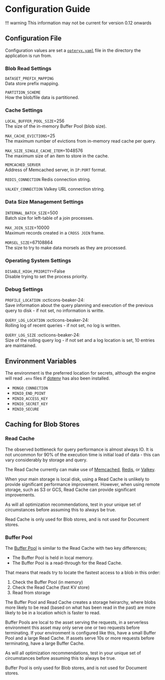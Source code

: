 # Configuration Guide

!!! warning
    This information may not be current for version 0.12 onwards

## Configuration File

Configuration values are set a [`opteryx.yaml`](opteryx.yaml) file in the directory the application is run from.

### Blob Read Settings

`DATASET_PREFIX_MAPPING`  
Data store prefix mapping.

`PARTITION_SCHEME`  
How the blob/file data is partitioned.

### Cache Settings

`LOCAL_BUFFER_POOL_SIZE`=256  
The size of the in-memory Buffer Pool (blob size).

`MAX_CACHE_EVICTIONS`=25  
The maximum number of evictions from in-memory read cache per query.

`MAX_SIZE_SINGLE_CACHE_ITEM`=1048576  
The maximum size of an item to store in the cache.

`MEMCACHED_SERVER`  
Address of Memcached server, in `IP:PORT` format.

`REDIS_CONNECTION`
Redis connection string.

`VALKEY_CONNECTION`
Valkey URL connection string.

### Data Size Management Settings

`INTERNAL_BATCH_SIZE`=500  
Batch size for left-table of a join processes.

`MAX_JOIN_SIZE`=10000  
Maximum records created in a `CROSS JOIN` frame.

`MORSEL_SIZE`=67108864  
The size to try to make data morsels as they are processed.

### Operating System Settings

`DISABLE_HIGH_PRIORITY`=False  
Disable trying to set the process priority.

### Debug Settings

`PROFILE_LOCATION` :octicons-beaker-24:   
Save information about the query planning and execution of the previous query to disk - if not set, no information is writte.

`QUERY_LOG_LOCATION` :octicons-beaker-24:   
Rolling log of recent queries - if not set, no log is written.

`QUERY_LOG_SIZE` :octicons-beaker-24:   
Size of the rolling query log - if not set and a log location is set, 10 entries are maintained.

## Environment Variables

The environment is the preferred location for secrets, although the engine will read `.env` files if [dotenv](https://pypi.org/project/python-dotenv/) has also been installed.

- `MONGO_CONNECTION`
- `MINIO_END_POINT`
- `MINIO_ACCESS_KEY`
- `MINIO_SECRET_KEY`
- `MINIO_SECURE`

## Caching for Blob Stores

### Read Cache

The observed bottleneck for query performance is almost always IO. It is not uncommon for 90% of the execution time is initial load of data - this can vary considerably by storage and query.

The Read Cache currently can make use of [Memcached](https://memcached.org/), [Redis](https://redis.io/), or [Valkey](https://valkey.io/).

When your main storage is local disk, using a Read Cache is unlikely to provide significant performance improvement. However, when using remote storage, such as S3 or GCS, Read Cache can provide significant improvements. 

As will all optimization recommendations, test in your unique set of circumstances before assuming this to always be true.

Read Cache is only used for Blob stores, and is not used for Document stores.

### Buffer Pool

The [Buffer Pool](https://www.ibm.com/docs/en/db2/11.5?topic=databases-buffer-pools) is similar to the Read Cache with two key differences; 

- The Buffer Pool is held in local memory.
- The Buffer Pool is a read-through for the Read Cache.

That means that reads try to locate the fastest access to a blob in this order:

1) Check the Buffer Pool (in memory)   
1) Check the Read Cache (fast KV store)   
1) Read from storage   

The Buffer Pool and Read Cache creates a storage heirarchy, where blobs more likely to be read (based on what has been read in the past) are more likely to be in a location which is faster to read.

Buffer Pools are local to the asset serving the requests, in a serverless environment this asset may only serve one or two requests before terminating. If your environment is configured like this, have a small Buffer Pool and a large Read Cache. If assets serve 10s or more requests before terminating, have a large Buffer Cache.

As will all optimization recommendations, test in your unique set of circumstances before assuming this to always be true.

Buffer Pool is only used for Blob stores, and is not used for Document stores.